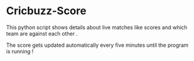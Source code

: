 # Cricbuzz-Score

This python script shows details about live matches like scores and which team are against each other .

The score gets updated automatically every five minutes until the program is running !
